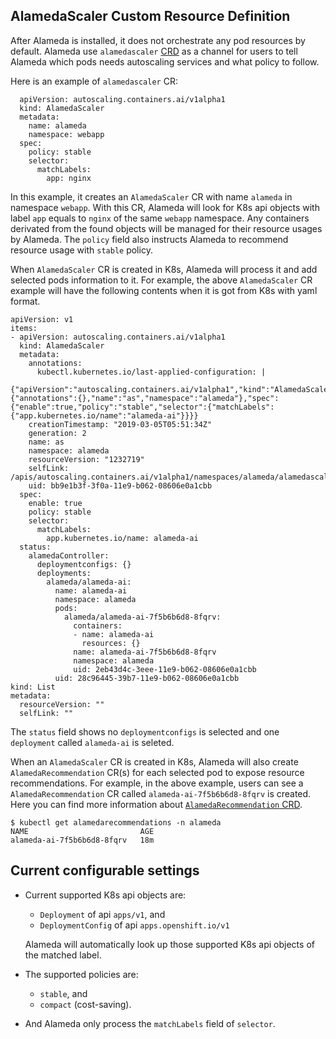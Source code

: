 ## AlamedaScaler Custom Resource Definition

After Alameda is installed, it does not orchestrate any pod resources by default.
Alameda use `alamedascaler` [CRD](https://kubernetes.io/docs/concepts/extend-kubernetes/api-extension/custom-resources/) as a channel for users to tell Alameda which pods needs autoscaling services and what policy to follow.

Here is an example of `alamedascaler` CR:

```
  apiVersion: autoscaling.containers.ai/v1alpha1
  kind: AlamedaScaler
  metadata:
    name: alameda
    namespace: webapp
  spec:
    policy: stable
    selector:
      matchLabels:
        app: nginx
```

In this example, it creates an `AlamedaScaler` CR with name `alameda` in namespace `webapp`. With this CR, Alameda will look for K8s api objects with label `app` equals to `nginx` of the same `webapp` namespace. Any containers derivated from the found objects will be managed for their resource usages by Alameda. The `policy` field also instructs Alameda to recommend resource usage with `stable` policy.

When `AlamedaScaler` CR is created in K8s, Alameda will process it and add selected pods information to it. For example, the above `AlamedaScaler` CR example will have the following contents when it is got from K8s with yaml format.

```
apiVersion: v1
items:
- apiVersion: autoscaling.containers.ai/v1alpha1
  kind: AlamedaScaler
  metadata:
    annotations:
      kubectl.kubernetes.io/last-applied-configuration: |
        {"apiVersion":"autoscaling.containers.ai/v1alpha1","kind":"AlamedaScaler","metadata":{"annotations":{},"name":"as","namespace":"alameda"},"spec":{"enable":true,"policy":"stable","selector":{"matchLabels":{"app.kubernetes.io/name":"alameda-ai"}}}}
    creationTimestamp: "2019-03-05T05:51:34Z"
    generation: 2
    name: as
    namespace: alameda
    resourceVersion: "1232719"
    selfLink: /apis/autoscaling.containers.ai/v1alpha1/namespaces/alameda/alamedascalers/as
    uid: bb9e1b3f-3f0a-11e9-b062-08606e0a1cbb
  spec:
    enable: true
    policy: stable
    selector:
      matchLabels:
        app.kubernetes.io/name: alameda-ai
  status:
    alamedaController:
      deploymentconfigs: {}
      deployments:
        alameda/alameda-ai:
          name: alameda-ai
          namespace: alameda
          pods:
            alameda/alameda-ai-7f5b6b6d8-8fqrv:
              containers:
              - name: alameda-ai
                resources: {}
              name: alameda-ai-7f5b6b6d8-8fqrv
              namespace: alameda
              uid: 2eb43d4c-3eee-11e9-b062-08606e0a1cbb
          uid: 28c96445-39b7-11e9-b062-08606e0a1cbb
kind: List
metadata:
  resourceVersion: ""
  selfLink: ""

```

The `status` field shows no `deploymentconfigs` is selected and one `deployment` called `alameda-ai` is seleted.

When an `AlamedaScaler` CR is created in K8s, Alameda will also create `AlamedaRecommendation` CR(s) for each selected pod to expose resource recommendations. For example, in the above example, users can see a `AlamedaRecommendation` CR called `alameda-ai-7f5b6b6d8-8fqrv` is created. Here you can find more information about [`AlamedaRecommendation` CRD](./crd_alamedarecommendation.md).
```
$ kubectl get alamedarecommendations -n alameda
NAME                         AGE
alameda-ai-7f5b6b6d8-8fqrv   18m

```

## Current configurable settings

- Current supported K8s api objects are:
  - ```Deployment``` of api ```apps/v1```, and
  - ```DeploymentConfig``` of api ```apps.openshift.io/v1```

  Alameda will automatically look up those supported K8s api objects of the matched label.

- The supported policies are:
  - `stable`, and
  - `compact` (cost-saving).

- And Alameda only process the `matchLabels` field of `selector`.

